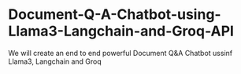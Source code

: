 # Document-Q-A-Chatbot-using-Llama3-Langchain-and-Groq-API
We will create an end to end powerful Document Q&amp;A Chatbot ussinf Llama3, Langchain and Groq
